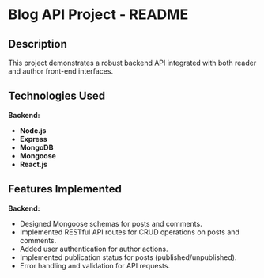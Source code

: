 # Blog API Project - README

## Description
This project demonstrates a robust backend API integrated with both reader and author front-end interfaces.

## Technologies Used

**Backend:**
- **Node.js**
- **Express**
- **MongoDB**
- **Mongoose**
- **React.js**
  
## Features Implemented

**Backend:**
- Designed Mongoose schemas for posts and comments.
- Implemented RESTful API routes for CRUD operations on posts and comments.
- Added user authentication for author actions.
- Implemented publication status for posts (published/unpublished).
- Error handling and validation for API requests.
